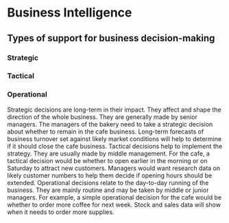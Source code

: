 # Business Intelligence

## Types of support for business decision-making

### Strategic

### Tactical

### Operational


Strategic decisions are long-term in their impact. They affect and shape the direction of the whole business. They are generally made by senior managers. The managers of the bakery need to take a strategic decision about whether to remain in the cafe business. Long-term forecasts of business turnover set against likely market conditions will help to determine if it should close the cafe business.
Tactical decisions help to implement the strategy. They are usually made by middle management. For the cafe, a tactical decision would be whether to open earlier in the morning or on Saturday to attract new customers. Managers would want research data on likely customer numbers to help them decide if opening hours should be extended.
Operational decisions relate to the day-to-day running of the business. They are mainly routine and may be taken by middle or junior managers. For example, a simple operational decision for the cafe would be whether to order more coffee for next week. Stock and sales data will show when it needs to order more supplies.
